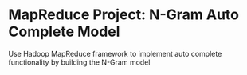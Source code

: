 # MapReduce Project: N-Gram Auto Complete Model
Use Hadoop MapReduce framework to implement auto complete functionality by building the N-Gram model
